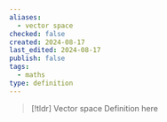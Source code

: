 ```yaml
---
aliases:
  - vector space
checked: false
created: 2024-08-17
last_edited: 2024-08-17
publish: false
tags:
  - maths
type: definition
---
```

>[!tldr] Vector space
>Definition here

